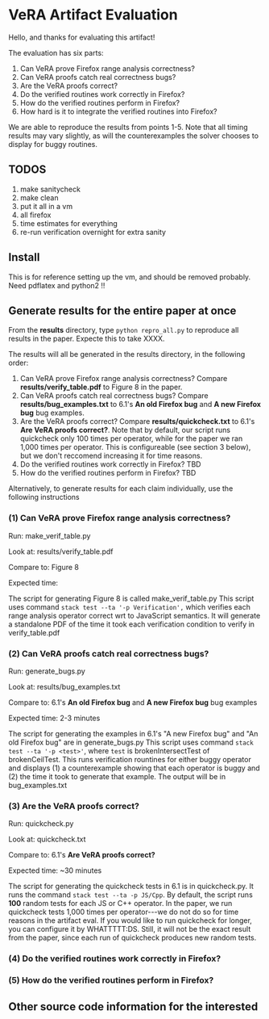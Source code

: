 # VeRA Artifact Evaluation

Hello, and thanks for evaluating this artifact!

The evaluation has six parts:

1. Can VeRA prove Firefox range analysis correctness?
2. Can VeRA proofs catch real correctness bugs?
3. Are the VeRA proofs correct?
4. Do the verified routines work correctly in Firefox?
5. How do the verified routines perform in Firefox?
6. How hard is it to integrate the verified routines into Firefox?

We are able to reproduce the results from points 1-5.
Note that all timing results may vary slightly, as will the counterexamples the
solver chooses to display for buggy routines.

## TODOS

1. make sanitycheck
2. make clean
3. put it all in a vm
4. all firefox
5. time estimates for everything
6. re-run verification overnight for extra sanity

## Install
This is for reference setting up the vm, and should be removed probably.
Need pdflatex and python2 !!


## Generate results for the entire paper at once

From the **results** directory, type `python repro_all.py` to reproduce all
results in the paper. Expecte this to take XXXX.

The results will all be generated in the results directory, in the following order:
1. Can VeRA prove Firefox range analysis correctness?
   Compare **results/verify_table.pdf** to Figure 8 in the paper.
2. Can VeRA proofs catch real correctness bugs?
   Compare **results/bug_examples.txt** to 6.1's **An old Firefox bug** and
   **A new Firefox bug** bug examples. 
3. Are the VeRA proofs correct?
   Compare **results/quickcheck.txt** to 6.1's **Are VeRA proofs correct?**.
   Note that by default, our script runs quickcheck only 100 times per operator,
   while for the paper we ran 1,000 times per operator. This is configureable (see
   section 3 below), but we don't reccomend increasing it for time reasons. 
4. Do the verified routines work correctly in Firefox?
   TBD   
5. How do the verified routines perform in Firefox?
   TBD

Alternatively, to generate results for each claim individually, use the
following instructions

### (1) Can VeRA prove Firefox range analysis correctness?

Run: make_verif_table.py

Look at: results/verify_table.pdf

Compare to: Figure 8

Expected time:

The script for generating Figure 8 is called make_verif_table.py This
script uses command `stack test --ta '-p Verification',` which verifies
each range analysis operator correct wrt to JavaScript semantics. It
will generate a standalone PDF of the time it took each verification
condition to verify in verify_table.pdf

### (2) Can VeRA proofs catch real correctness bugs?

Run: generate_bugs.py

Look at: results/bug_examples.txt

Compare to: 6.1's **An old Firefox bug** and **A new Firefox bug** bug examples

Expected time: 2-3 minutes 

The script for generating the examples in 6.1's "A new Firefox bug" and
"An old Firefox bug" are in generate_bugs.py This script uses command
`stack test --ta '-p <test>'`, where `test` is brokenIntersectTest of
brokenCeilTest. This runs verification rountines for
either buggy operator and displays (1) a counterexample showing that each
operator is buggy and (2) the time it took to generate that example. The
output will be in bug_examples.txt

### (3) Are the VeRA proofs correct?

Run: quickcheck.py

Look at: quickcheck.txt

Compare to: 6.1's **Are VeRA proofs correct?**

Expected time: ~30 minutes 

The script for generating the quickcheck tests in 6.1 is in quickcheck.py.
It runs the command `stack test --ta -p JS/Cpp`. 
By default, the script runs **100** random tests for each JS or C++ operator.
In the paper, we run quickcheck tests 1,000 times per operator---we do not
do so for time reasons in the artifact eval. If you would like to run quickcheck
for longer, you can configure it by WHATTTTT:DS. Still, it will not be the exact
result from the paper, since each run of quickcheck produces new random tests.

### (4) Do the verified routines work correctly in Firefox?

### (5) How do the verified routines perform in Firefox?

## Other source code information for the interested

